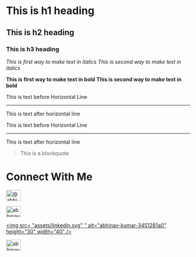 # This is h1 heading
## This is h2 heading
### This is h3 heading

*This is first way to make text in italics* 
_This is second way to make text in italics_

**This is first way to make text in bold**
__This is second way to make text in bold__

<!-- First Method to add Horizontal Line -->

This is text before Horizontal Line
___

This is text after horizontal line
<!-- Second Method to add Horizontal Line -->
This is text before Horizontal Line

---
This is text after horizontal line

<!-- Adding Blockquote --> 
>This is a blockquote

<!-- Social media --> 
# **Connect With Me** 
<a rel="nofollow" href="https://hashnode.com/@abhinav2108"><img src="assets/hashnode.svg" alt="@abhinav2108" height="30" width="40" /></a> 
<!-- Twitter --> 
<a rel="nofollow" href="https://twitter.com/abhinavkr_2108"><img src= "assets/twitter.svg" alt="abhinavkr_2108" height="30" width="40" /></a> 
<!-- LinkedIn --> 
<a rel="nofollow" href="https://linkedin.com/in/abhinav-kumar-3451281a0" ><img src= "assets/linkedin.svg" " alt="abhinav-kumar-3451281a0" height="30" width="40" /></a> 
<!-- Instagram --> 
<a rel="nofollow" href="https://instagram.com/abhinav.2108"><img src= "assets/instagram.svg" alt="abhinav.2108" height="30" width="40" /></a> 
